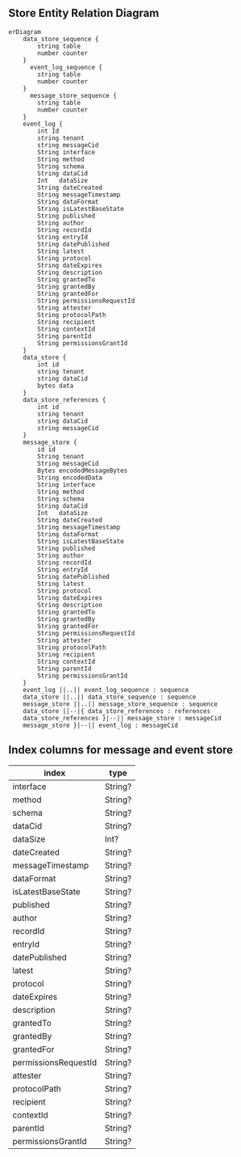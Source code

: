 ## Store Entity Relation Diagram

```mermaid
erDiagram
    data_store_sequence {
        string table 
        number counter
    }
      event_log_sequence {
        string table 
        number counter
    }
      message_store_sequence {
        string table 
        number counter
    }
    event_log {
        int Id 
        string tenant
        string messageCid
        String interface
        String method
        String schema
        String dataCid
        Int   dataSize
        String dateCreated
        String messageTimestamp
        String dataFormat
        String isLatestBaseState
        String published
        String author
        String recordId
        String entryId 
        String datePublished
        String latest
        String protocol
        String dateExpires
        String description
        String grantedTo
        String grantedBy
        String grantedFor
        String permissionsRequestId
        String attester
        String protocolPath
        String recipient
        String contextId
        String parentId
        String permissionsGrantId
    }
    data_store {
        int id 
        string tenant
        string dataCid
        bytes data
    }
    data_store_references {
        int id 
        string tenant
        string dataCid
        string messageCid
    }
    message_store {
        id id
        String tenant
        String messageCid
        Bytes encodedMessageBytes
        String encodedData
        String interface
        String method
        String schema
        String dataCid
        Int   dataSize
        String dateCreated
        String messageTimestamp
        String dataFormat
        String isLatestBaseState
        String published
        String author
        String recordId
        String entryId 
        String datePublished
        String latest
        String protocol
        String dateExpires
        String description
        String grantedTo
        String grantedBy
        String grantedFor
        String permissionsRequestId
        String attester
        String protocolPath
        String recipient
        String contextId
        String parentId
        String permissionsGrantId
    }
    event_log ||..|| event_log_sequence : sequence
    data_store ||..|| data_store_sequence : sequence
    message_store ||..|| message_store_sequence : sequence
    data_store ||--|{ data_store_references : references
    data_store_references }|--|| message_store : messageCid
    message_store }|--|| event_log : messageCid
```

## Index columns for message and event store 
| index | type |
|-------|------|
|    interface            | String?|
|    method               | String?|
|    schema               | String?|
|    dataCid              | String?|
|    dataSize             | Int?|
|   dateCreated          | String?|
|    messageTimestamp     | String?|
|    dataFormat           | String?|
|    isLatestBaseState    | String?|
|    published            | String?|
|    author               | String?|
|    recordId             | String?|
|    entryId              | String?|
|    datePublished        | String?|
|    latest               | String?|
|    protocol             | String?|
|    dateExpires          | String?|
|    description          | String?|
|    grantedTo            | String?|
|    grantedBy            | String?|
|    grantedFor           | String?|
|    permissionsRequestId | String?|
|    attester             | String?|
|    protocolPath         | String?|
|    recipient            | String?|
|    contextId            | String?|
|    parentId             | String?|
|    permissionsGrantId   | String?|